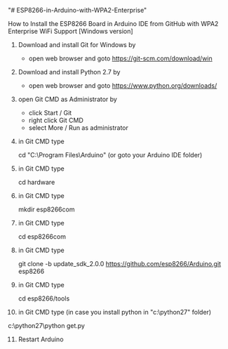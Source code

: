 "# ESP8266-in-Arduino-with-WPA2-Enterprise" 

How to Install the ESP8266 Board in Arduino IDE from GitHub
with WPA2 Enterprise WiFi Support [Windows version]

1. Download and install Git for Windows by 
   - open web browser and goto https://git-scm.com/download/win

2. Download and install Python 2.7 by
   - open web browser and goto https://www.python.org/downloads/

3. open Git CMD as Administrator by
   - click Start / Git
   - right click Git CMD
   - select More / Run as administrator

4. in Git CMD type

   cd "C:\Program Files\Arduino" (or goto your Arduino IDE folder)

5. in Git CMD type

   cd hardware

6. in Git CMD type

   mkdir esp8266com

7. in Git CMD type

   cd esp8266com

8. in Git CMD type

   git clone -b update_sdk_2.0.0 https://github.com/esp8266/Arduino.git esp8266

9. in Git CMD type

   cd esp8266/tools

10. in Git CMD type (in case you install python in "c:\python27" folder)

   c:\python27\python get.py

11. Restart Arduino
